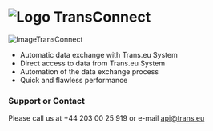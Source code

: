 ![Logo](http://www.trans.eu/en/wp-content/themes/transeu/images/logo-transeu.png)  TransConnect
============


![ImageTransConnect](http://www.trans.eu/en/wp-content/themes/transeu/images/header-slides-22.png)

* Automatic data exchange with Trans.eu System
* Direct access to data from Trans.eu System
* Automation of the data exchange process
* Quick and flawless performance


### Support or Contact

Please call us at +44 203 00 25 919 or e-mail api@trans.eu

